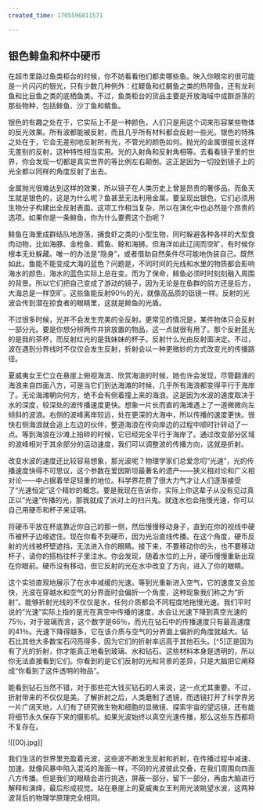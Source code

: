 ```yaml
---
created_time: 1705596811571

---
```

## 银色鲱鱼和杯中硬币

在超市里路过鱼类柜台的时候，你不妨看看他们都卖哪些鱼。映入你眼帘的很可能是一片闪闪的银光，只有少数几种例外：红鲣鱼和红鲷鱼之类的热带鱼，还有龙利鱼和比目鱼之类的底栖鱼类。不过，鱼类柜台的货品主要是开放海域中成群游荡的那些物种，包括鲱鱼、沙丁鱼和鲭鱼。

银色的有趣之处在于，它实际上不是一种颜色，人们只是用这个词来形容某些物体的反光效果。所有波都能被反射，而且几乎所有材料都会反射一些光。银色的特殊之处在于，它会无差别地反射所有光，不管光的颜色如何。抛光的金属很擅长这样无差别的反射，这种特性相当实用。光的入射角和反射角相等。去看看镜子里的世界，你会发现一切都是真实世界的等比例左右颠倒。这正是因为一切投到镜子上的光全都以同样的角度反射了出去。

金属抛光很难达到这样的效果，所以镜子在人类历史上曾是昂贵的奢侈品。而鱼天生就是银色的，这是为什么呢？鱼甚至无法利用金属。要呈现出银色，它们必须用生物分子构建出全反射表面。这项工作相当复杂，所以在演化中也必然是个昂贵的选项。如果你是一条鲱鱼，你为什么要费这个劲呢？

鲱鱼在海里成群结队地游荡，捕食虾之类的小型生物，同时躲避各种各样的大型食肉动物，比如海豚、金枪鱼、鳕鱼、鲸和海狮。但海洋如此辽阔而空旷，有时候你根本无处躲藏。唯一的办法是“隐身”，或者借助自然条件尽可能地伪装自己。既然如此，鱼能不能变成大海的蓝色？问题是，不同时间的光线和水里的物质都会影响海水的颜色，海水的蓝色实际上总在变。而为了保命，鲱鱼必须时时刻刻融入周围的背景。所以它们把自己变成了游动的镜子，因为无论是在鱼群的前方还是后方，大海总是一样空旷。这些鱼能反射90％的光，就像高品质的铝镜一样。反射的光波会传到潜在掠食者的眼睛里，这就是鲱鱼的光盾。

不过很多时候，光并不会发生完美的全反射。更常见的情况是，某件物体只会反射一部分光。要是你想分辨两件并排放置的物品，这一点就很有用了。那个反射蓝光的是我的茶杯，而反射红光的是我妹妹的杯子。反射什么光由反射面决定。不过，波在遇到分界线时不仅仅会发生反射，折射会以一种更微妙的方式改变光的传播路径。

夏威夷女王伫立在悬崖上俯视海滨、欣赏海浪的时候，她也许会发现，尽管翻涌的海浪来自四面八方，可是当它们到达海滩的时候，几乎所有海浪都变得平行于海岸了。无论海滩朝向何方，绝不会有侧着撞上来的海浪。这是因为水波的速度取决于水的深度，较深处的波传播速度更快。想象一片长而直的海滩遇上了一道微微向左倾斜的波浪。右侧的波峰离岸较远，处在更深的大海中，所以传播的速度更快。很快右侧海浪就会追上左边的伙伴，整道海浪在传向岸边的过程中顺时针转动了一点。等到海浪在沙滩上拍碎的时候，它已经完全平行于海岸了。通过改变部分区域的波峰相对于其余部分的运动速度，我们可以调整波的传播方向，这就是折射。

改变水波的速度还比较容易想象，那光波呢？物理学家们总爱念叨“光速”，光的传播速度快得不可思议，这个参数在爱因斯坦最著名的遗产——狭义相对论和广义相对论——中占据着举足轻重的地位。科学界花费了很大力气才让人们逐渐接受了“光速恒定”这个精妙的概念。要是我现在告诉你，实际上你这辈子从没有见过真正以“光速”传播的光，那我就成了派对上的扫兴鬼。就连水也会拖慢光速，你可以自己用硬币和杯子来证明。

将硬币平放在杯底靠近你自己的那一侧，然后慢慢移动身子，直到在你的视线中硬币被杯子边缘遮住。现在你看不到硬币，因为光沿直线传播。在这个角度，硬币反射的光线被杯壁遮挡，无法进入你的眼睛。接下来，不要移动你的头，也不要移动杯子，请你的搭档往杯子里注水。你会发现，随着水位的上升，硬币慢慢重新出现在你眼前。硬币没有移动，但它反射的光在水中改变了方向，进入了你的眼睛。

这个实验直观地展示了在水中减缓的光速。等到光重新进入空气，它的速度又会加快，光波在穿越水和空气的分界面时会偏折一个角度，这种现象我们称之为“折射”。能够折射光线的不仅仅是水，任何介质都会不同程度地拖慢光速。我们平时说的“光速”实际上指的是光在真空中传播的速度，水会让光速下降到真空光速的75％，对于玻璃而言，这个数字是66％，而光在钻石中的传播速度只有最高速度的41％。光速下降得越多，它在该介质与空气的分界面上偏折的角度就越大。钻石比其他大多数宝石闪亮得多，因为它们的折射率远高于其他石头。[^5]正是因为有了光的折射，你才能真正地看到玻璃、水和钻石。这些材料本身是透明的，所以你无法直接看到它们。你看到的是它们反射的光和背景的差异，只是大脑把它阐释成“你看到了这件透明的物品”。

能看到钻石当然不错，对于那些花大钱买钻石的人来说，这一点尤其重要。不过，折射带来的不仅仅是美。了解折射之后，人类磨制了透镜，而透镜打开了科学界另一片广阔天地，人们有了研究微生物和细胞的显微镜、探索宇宙的望远镜，还有能将细节永久保存下来的摄影机。如果光波始终以真空光速传播，那么这些东西都将不复存在。

![[00j.jpg]]

我们生活的世界里充盈着光波，这些波不断发生反射和折射，在传播过程中减速、加速。就像风暴中陷入混沌的海面一样，不同的光波彼此交叠，在我们周围向四面八方传播。但是我们的眼睛会进行挑选，屏蔽一部分，留下一部分，再由大脑进行解释和演绎，最后形成视觉。站在悬崖上的夏威夷女王利用光波眺望水波，这两种波背后的物理学原理完全相同。